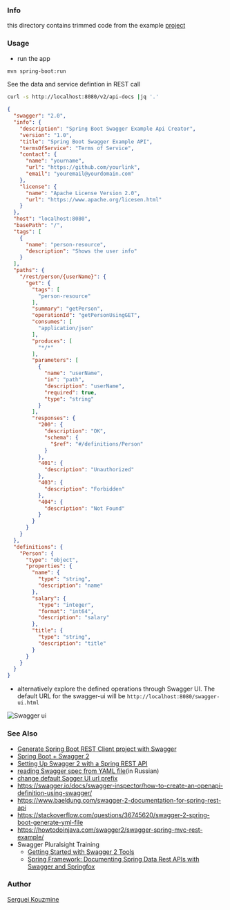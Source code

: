 
### Info

this directory contains trimmed code from the example [project](https://github.com/bennzhang/spring-boot-swagger2-demo)

### Usage
* run the app

```sh
mvn spring-boot:run
```
See the data and service defintion in REST call
```sh
curl -s http://localhost:8080/v2/api-docs |jq '.'
```

```json
{
  "swagger": "2.0",
  "info": {
    "description": "Spring Boot Swagger Example Api Creator",
    "version": "1.0",
    "title": "Spring Boot Swagger Example API",
    "termsOfService": "Terms of Service",
    "contact": {
      "name": "yourname",
      "url": "https://github.com/yourlink",
      "email": "youremail@yourdomain.com"
    },
    "license": {
      "name": "Apache License Version 2.0",
      "url": "https://www.apache.org/licesen.html"
    }
  },
  "host": "localhost:8080",
  "basePath": "/",
  "tags": [
    {
      "name": "person-resource",
      "description": "Shows the user info"
    }
  ],
  "paths": {
    "/rest/person/{userName}": {
      "get": {
        "tags": [
          "person-resource"
        ],
        "summary": "getPerson",
        "operationId": "getPersonUsingGET",
        "consumes": [
          "application/json"
        ],
        "produces": [
          "*/*"
        ],
        "parameters": [
          {
            "name": "userName",
            "in": "path",
            "description": "userName",
            "required": true,
            "type": "string"
          }
        ],
        "responses": {
          "200": {
            "description": "OK",
            "schema": {
              "$ref": "#/definitions/Person"
            }
          },
          "401": {
            "description": "Unauthorized"
          },
          "403": {
            "description": "Forbidden"
          },
          "404": {
            "description": "Not Found"
          }
        }
      }
    }
  },
  "definitions": {
    "Person": {
      "type": "object",
      "properties": {
        "name": {
          "type": "string",
          "description": "name"
        },
        "salary": {
          "type": "integer",
          "format": "int64",
          "description": "salary"
        },
        "title": {
          "type": "string",
          "description": "title"
        }
      }
    }
  }
}

```

 * alternatively explore the defined operations through Swagger UI. The default URL for the swagger-ui will be `http://localhost:8080/swagger-ui.html`

![Swagger ui](https://github.com/sergueik/springboot_study/blob/master/basic-swagger/screenshots/capture-swagger.png)



### See Also
  
 * [Generate Spring Boot REST Client project with Swagger](https://www.baeldung.com/spring-boot-rest-client-swagger-codegen)
 * [Spring Boot + Swagger 2](https://www.javainuse.com/spring/boot_swagger)
 * [Setting Up Swagger 2 with a Spring REST API](https://www.baeldung.com/swagger-2-documentation-for-spring-rest-api)
 * [reading Swagger spec from YAML file](https://qna.habr.com/q/1080992)(in Russian)
 * [change default Sagger UI url prefix](https://www.baeldung.com/spring-boot-custom-swagger-url)
 * https://swagger.io/docs/swagger-inspector/how-to-create-an-openapi-definition-using-swagger/
 * https://www.baeldung.com/swagger-2-documentation-for-spring-rest-api
 * https://stackoverflow.com/questions/36745620/swagger-2-spring-boot-generate-yml-file
 * https://howtodoinjava.com/swagger2/swagger-spring-mvc-rest-example/
 * Swagger Pluralsight Training
   + [Getting Started with Swagger 2 Tools](https://app.pluralsight.com/library/courses/getting-started-swagger-tools)
   + [Spring Framework: Documenting Spring Data Rest APIs with Swagger and Springfox](https://app.pluralsight.com/library/courses/spring-framework-documenting-spring-data-rest-apis-swagger-springfox)
 
### Author
[Serguei Kouzmine](kouzmine_serguei@yahoo.com)
